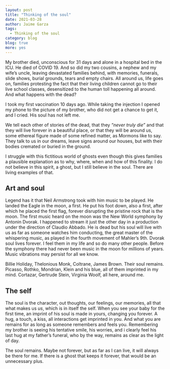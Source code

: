 ```yaml
---
layout: post
title: "Thinking of the soul"
date: 2021-03-28
author: Jaime Garza
tags:
  - Thinking of the soul
category: blog
blog: true
more: yes
---
```


My brother died, unconscious for 31 days and alone in a hospital bed in the ICU. He died of COVID 19. And so did my two cousins, a nephew and my wife’s uncle, leaving devastated families behind, with memories, funerals, slide shows, burial grounds, tears and empty chairs.  All around us, life goes on, families protesting the fact that their living children cannot go to their live school classes, desensitized to the human toll happening all around. And what happens with the dead?

I took my first vaccination 10 days ago. While taking the injection I opened my phone to the picture of my brother, who did not get a chance to get it, and I cried. His soul has not left me.

We tell each other of stories of the dead, that they  _“never truly die”_ and that they will live forever in a beautiful place, or that they will be around us, some ethereal figure made of some refined matter, as Mormons like to say. They talk to us in our dreams, leave signs around our houses, but with their bodies cremated or buried in the ground.

I struggle with this fictitious world of ghosts even though this gives families a plausible explanation as to why, where, when and how of this finality. I do not believe in this spirit, a ghost, but I still believe in the soul. There are living examples of that. 

## Art and soul

Legend has it that Neil Armstrong took with him music to be played. He landed the Eagle in the moon, a first. He put his foot down, also a first, after which he placed the first flag, forever disrupting the pristine rock that is the moon. The first music heard on the moon was the New World symphony by Antonin Dvorak. I happened to stream it just the other day in a production under the direction of Claudio Abbado.  He is dead but his soul will live with us as far as someone watches him conducting, the great master of the whispering music, as played in the fourth movement of Mahler’s 9th. Dvorak soul lives forever. I feel them in my life and so do many other people. Before the symphony there had never been music in the moon for millions of years. Music vibrations may persist for all we know. 

Billie Holiday, Thelonious Monk, Coltrane, James Brown. Their soul remains. Picasso, Rothko, Mondrian, Klein and his blue, all of them imprinted in my mind. Cortazar, Gertrude Stein, Virginia Woolf, all here, around me. 

## The self

The soul is the character, out thoughts, our feelings, our memories, all that what makes us _us_, which is in itself the self. When you see your baby for the first time, an imprint of his soul is made in yours, changing you forever. A hug, a touch, a kiss, all interactions get imprinted in you. And what you are remains for as long as someone remembers and feels you. Remembering my brother is seeing his tentative smile, his worries, and i clearly feel his last hug at my father’s funeral, who by the way, remains as clear as the light of day.

The soul remains. Maybe not forever, but as far as I can live, it will always be there for me. If there is a ghost that keeps it forever, that would be an unnecessary plus.